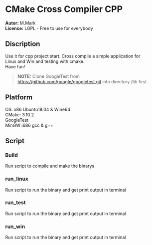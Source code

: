 # CMake Cross Compiler CPP 
**Autor:** M.Mark  
**Licence:** LGPL - Free to use for everybody 

## Discription
Use it for cpp project start. 
Cross compile a simple application for   
Linux and Win and testing with cmake.  
Have fun!

>**NOTE:** Clone GoogleTest from https://github.com/google/googletest.git into directory /lib first

## Platform 
OS: x86 Ubuntu18.04 & Wine64   
CMake: 3.10.2  
GoogleTest  
MinGW i686 gcc & g++  

## Script

### Build 
Run script to compile and make the binarys
### run_linux
Run script to run the binary and get print output in terminal
### run_test
Run script to run the binary and get print output in terminal
### run_win
Run script to run the binary and get print output in terminal